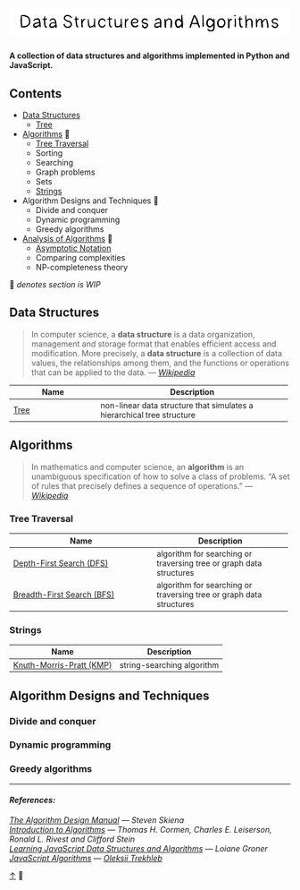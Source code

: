 ![](assets/title.svg)
=====================

#### A collection of data structures and algorithms implemented in Python and JavaScript.

  

Contents
--------

-   [Data Structures](#data-structures)
    -   [Tree](src/data-structures)
-   [Algorithms](#algorithms) 🚧
    -   [Tree Traversal](#tree-traversal)
    -   Sorting
    -   Searching
    -   Graph problems
    -   Sets
    -   [Strings](#strings)
-   Algorithm Designs and Techniques 🚧
    -   Divide and conquer
    -   Dynamic programming
    -   Greedy algorithms
-   [Analysis of Algorithms](src/analysis-of-algorithms/README.md) 🚧
    -   [Asymptotic Notation](src/analysis-of-algorithms/asymptotic-notation/README.md)
    -   Comparing complexities
    -   NP-completeness theory  

🚧 *denotes section is WIP*

Data Structures
---------------

> In computer science, a **data structure** is a data organization, management and storage format that enables efficient access and modification. More precisely, a **data structure** is a collection of data values, the relationships among them, and the functions or operations that can be applied to the data. *— [Wikipedia](https://en.wikipedia.org/wiki/Data_structure)*

<table style="width:99%;"><colgroup><col style="width: 31%" /><col style="width: 68%" /></colgroup><thead><tr class="header"><th>Name</th><th>Description</th></tr></thead><tbody><tr class="odd"><td><a href="src/data-structures/tree">Tree</a></td><td>non-linear data structure that simulates a hierarchical tree structure</td></tr></tbody></table>

Algorithms
----------

> In mathematics and computer science, an **algorithm** is an unambiguous specification of how to solve a class of problems. “A set of rules that precisely defines a sequence of operations.” — *[Wikipedia](https://en.wikipedia.org/wiki/Algorithm)*

### Tree Traversal

<table style="width:99%;"><colgroup><col style="width: 51%" /><col style="width: 48%" /></colgroup><thead><tr class="header"><th>Name</th><th>Description</th></tr></thead><tbody><tr class="odd"><td><a href="src/algorithms/tree/depth-first-search">Depth-First Search (DFS)</a></td><td>algorithm for searching or traversing tree or graph data structures</td></tr><tr class="even"><td><a href="src/algorithms/tree/breadth-first-search">Breadth-First Search (BFS)</a></td><td>algorithm for searching or traversing tree or graph data structures</td></tr></tbody></table>

### Strings

<table><thead><tr class="header"><th>Name</th><th>Description</th></tr></thead><tbody><tr class="odd"><td><a href="src/algorithms/strings/knuth-morris-pratt">Knuth-Morris-Pratt (KMP)</a></td><td>string-searching algorithm</td></tr></tbody></table>

Algorithm Designs and Techniques
--------------------------------

### Divide and conquer

### Dynamic programming

### Greedy algorithms

------------------------------------------------------------------------

#### *References:*

*[The Algorithm Design Manual](http://www.algorist.com/) — Steven Skiena*  
*[Introduction to Algorithms](https://mitpress.mit.edu/books/introduction-algorithms-third-edition) — Thomas H. Cormen, Charles E. Leiserson, Ronald L. Rivest and Clifford Stein*  
*[Learning JavaScript Data Structures and Algorithms](https://www.oreilly.com/library/view/learning-javascript-data/9781783554874/) — Loiane Groner*  
*[JavaScript Algorithms](https://github.com/trekhleb/javascript-algorithms) — [Oleksii Trekhleb](https://github.com/trekhleb)*

[↑](#contents) 👋

